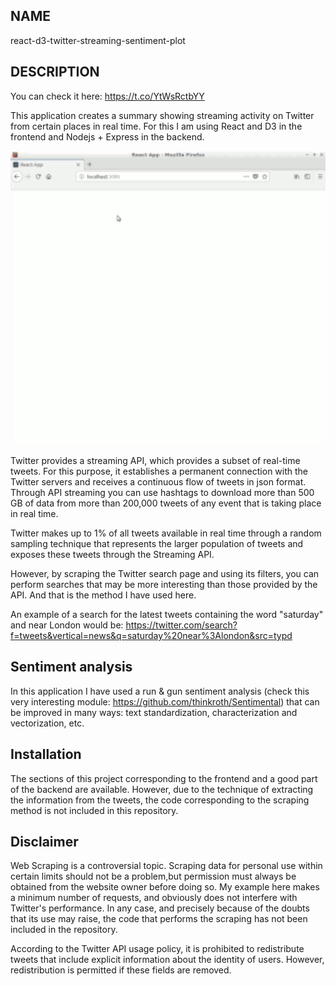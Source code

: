 NAME
----

react-d3-twitter-streaming-sentiment-plot

DESCRIPTION
-----------

You can check it here: <https://t.co/YtWsRctbYY>

This application creates a summary showing streaming activity on Twitter from certain places in real time. For this I am using React and D3 in the frontend and Nodejs + Express in the backend. 

<p align="center"><img src="img/animation.gif" width="550px"></p>
      
Twitter provides a streaming API, which provides a subset of real-time tweets. For this purpose, it establishes a permanent connection with the Twitter servers and receives a continuous flow of tweets in json format. Through API streaming you can use hashtags to download more than 500 GB of data from more than 200,000 tweets of any event that is taking place in real time.
      
Twitter makes up to 1% of all tweets available in real time through a random sampling technique that represents the larger population of tweets and exposes these tweets through the Streaming API. 
      
However, by scraping the Twitter search page and using its filters, you can perform searches that may be more interesting than those provided by the API. And that is the method I have used here.

An example of a search for the latest tweets containing the word "saturday" and near London would be: <https://twitter.com/search?f=tweets&vertical=news&q=saturday%20near%3Alondon&src=typd>


Sentiment analysis
------------------

In this application I have used a run & gun sentiment analysis (check this very interesting module: <https://github.com/thinkroth/Sentimental>) that can be improved in many ways: text standardization, characterization and vectorization, etc.
                


Installation
-----------

The sections of this project corresponding to the frontend and a good part of the backend are available. However, due to the technique of extracting the information from the tweets, the code corresponding to the scraping method is not included in this repository. 



Disclaimer
----------

Web Scraping is a controversial topic. Scraping data for personal use within certain limits should not be a problem,but permission must always be obtained from the website owner before doing so. My example here makes a minimum number of requests, and obviously does not interfere with Twitter's performance. In any case, and precisely because of the doubts that its use may raise, the code that performs the scraping has not been included in the repository.

According to the Twitter API usage policy, it is prohibited to redistribute tweets that include explicit information about the identity of users. However, redistribution is permitted if these fields are removed.
